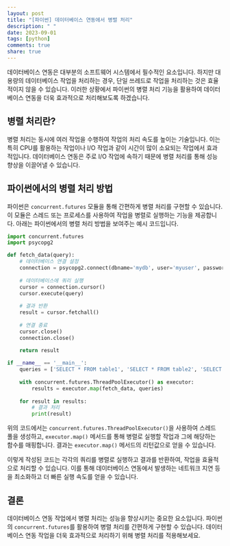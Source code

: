 ```yaml
---
layout: post
title: "[파이썬] 데이터베이스 연동에서 병렬 처리"
description: " "
date: 2023-09-01
tags: [python]
comments: true
share: true
---
```


데이터베이스 연동은 대부분의 소프트웨어 시스템에서 필수적인 요소입니다. 하지만 대용량의 데이터베이스 작업을 처리하는 경우, 단일 쓰레드로 작업을 처리하는 것은 효율적이지 않을 수 있습니다. 이러한 상황에서 파이썬의 병렬 처리 기능을 활용하여 데이터베이스 연동을 더욱 효과적으로 처리해보도록 하겠습니다.

## 병렬 처리란?

병렬 처리는 동시에 여러 작업을 수행하여 작업의 처리 속도를 높이는 기술입니다. 이는 특히 CPU를 활용하는 작업이나 I/O 작업과 같이 시간이 많이 소요되는 작업에서 효과적입니다. 데이터베이스 연동은 주로 I/O 작업에 속하기 때문에 병렬 처리를 통해 성능 향상을 이끌어낼 수 있습니다.

## 파이썬에서의 병렬 처리 방법

파이썬은 `concurrent.futures` 모듈을 통해 간편하게 병렬 처리를 구현할 수 있습니다. 이 모듈은 스레드 또는 프로세스를 사용하여 작업을 병렬로 실행하는 기능을 제공합니다. 아래는 파이썬에서의 병렬 처리 방법을 보여주는 예시 코드입니다.

```python
import concurrent.futures
import psycopg2

def fetch_data(query):
    # 데이터베이스 연결 설정
    connection = psycopg2.connect(dbname='mydb', user='myuser', password='mypassword', host='myhost', port='myport')
    
    # 데이터베이스에 쿼리 실행
    cursor = connection.cursor()
    cursor.execute(query)
    
    # 결과 반환
    result = cursor.fetchall()
    
    # 연결 종료
    cursor.close()
    connection.close()
    
    return result

if __name__ == '__main__':
    queries = ['SELECT * FROM table1', 'SELECT * FROM table2', 'SELECT * FROM table3']
    
    with concurrent.futures.ThreadPoolExecutor() as executor:
        results = executor.map(fetch_data, queries)
    
    for result in results:
        # 결과 처리
        print(result)
```

위의 코드에서는 `concurrent.futures.ThreadPoolExecutor()`을 사용하여 스레드 풀을 생성하고, `executor.map()` 메서드를 통해 병렬로 실행할 작업과 그에 해당하는 함수를 매핑합니다. 결과는 `executor.map()` 메서드의 리턴값으로 얻을 수 있습니다.

이렇게 작성된 코드는 각각의 쿼리를 병렬로 실행하고 결과를 반환하여, 작업을 효율적으로 처리할 수 있습니다. 이를 통해 데이터베이스 연동에서 발생하는 네트워크 지연 등을 최소화하고 더 빠른 실행 속도를 얻을 수 있습니다.

## 결론

데이터베이스 연동 작업에서 병렬 처리는 성능을 향상시키는 중요한 요소입니다. 파이썬의 `concurrent.futures`를 활용하여 병렬 처리를 간편하게 구현할 수 있습니다. 데이터베이스 연동 작업을 더욱 효과적으로 처리하기 위해 병렬 처리를 적용해보세요.